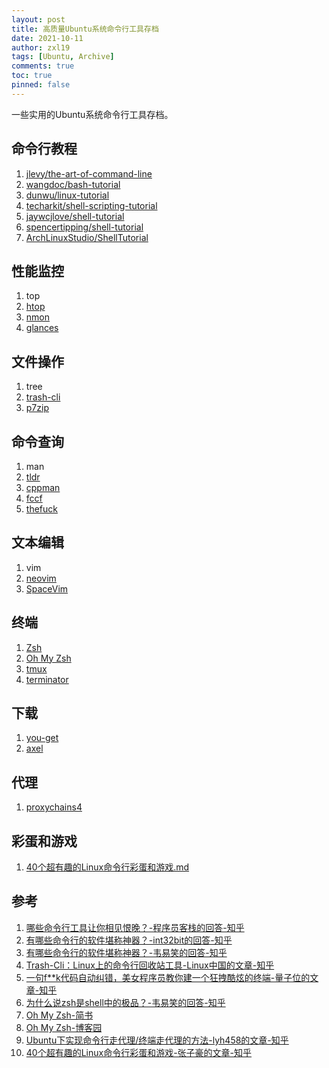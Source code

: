 ```yaml
---
layout: post
title: 高质量Ubuntu系统命令行工具存档
date: 2021-10-11
author: zxl19
tags: [Ubuntu, Archive]
comments: true
toc: true
pinned: false
---
```


一些实用的Ubuntu系统命令行工具存档。

<!-- more -->

## 命令行教程

1. [jlevy/the-art-of-command-line](https://github.com/jlevy/the-art-of-command-line)
2. [wangdoc/bash-tutorial](https://github.com/wangdoc/bash-tutorial)
3. [dunwu/linux-tutorial](https://github.com/dunwu/linux-tutorial)
4. [techarkit/shell-scripting-tutorial](https://github.com/techarkit/shell-scripting-tutorial)
5. [jaywcjlove/shell-tutorial](https://github.com/jaywcjlove/shell-tutorial)
6. [spencertipping/shell-tutorial](https://github.com/spencertipping/shell-tutorial)
7. [ArchLinuxStudio/ShellTutorial](https://github.com/ArchLinuxStudio/ShellTutorial)

## 性能监控

1. top
2. [htop](https://github.com/htop-dev/htop)
3. [nmon](http://nmon.sourceforge.net/pmwiki.php)
4. [glances](https://github.com/nicolargo/glances)

## 文件操作

1. tree
2. [trash-cli](https://github.com/andreafrancia/trash-cli)
3. [p7zip](https://www.7-zip.org/links.html)

## 命令查询

1. man
2. [tldr](https://github.com/tldr-pages/tldr)
3. [cppman](https://github.com/aitjcize/cppman)
4. [fccf](https://github.com/p-ranav/fccf)
5. [thefuck](https://github.com/nvbn/thefuck)

## 文本编辑

1. vim
2. [neovim](https://github.com/neovim/neovim)
3. [SpaceVim](https://github.com/SpaceVim/SpaceVim)

## 终端

1. [Zsh](https://zsh.sourceforge.io/)
2. [Oh My Zsh](https://github.com/ohmyzsh/ohmyzsh)
3. [tmux](https://github.com/tmux/tmux)
4. [terminator](https://github.com/gnome-terminator/terminator)

## 下载

1. [you-get](https://github.com/soimort/you-get)
2. [axel](https://github.com/axel-download-accelerator/axel)

## 代理

1. [proxychains4](https://github.com/rofl0r/proxychains-ng)

## 彩蛋和游戏

1. [40个超有趣的Linux命令行彩蛋和游戏.md](https://github.com/TommyZihao/Zihao-Blog)

## 参考

1. [哪些命令行工具让你相见恨晚？-程序员客栈的回答-知乎](https://www.zhihu.com/question/41115077/answer/602854935)
2. [有哪些命令行的软件堪称神器？-int32bit的回答-知乎](https://www.zhihu.com/question/59227720/answer/163594782)
3. [有哪些命令行的软件堪称神器？-韦易笑的回答-知乎](https://www.zhihu.com/question/59227720/answer/286665684)
4. [Trash-Cli：Linux上的命令行回收站工具-Linux中国的文章-知乎](https://zhuanlan.zhihu.com/p/44948578)
5. [一句f**k代码自动纠错，美女程序员教你建一个狂拽酷炫的终端-量子位的文章-知乎](https://zhuanlan.zhihu.com/p/87694586)
6. [为什么说zsh是shell中的极品？-韦易笑的回答-知乎](https://www.zhihu.com/question/21418449/answer/300879747)
7. [Oh My Zsh-简书](https://www.jianshu.com/p/b8a80dd59414)
8. [Oh My Zsh-博客园](https://www.cnblogs.com/lcgbk/p/13255836.html)
9. [Ubuntu下实现命令行走代理/终端走代理的方法-lyh458的文章-知乎](https://zhuanlan.zhihu.com/p/377550825)
10. [40个超有趣的Linux命令行彩蛋和游戏-张子豪的文章-知乎](https://zhuanlan.zhihu.com/p/51904179)
